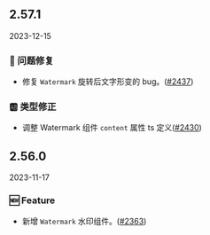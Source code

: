 ## 2.57.1

2023-12-15

### 🐛 问题修复

- 修复 `Watermark` 旋转后文字形变的 bug。([#2437](https://github.com/arco-design/arco-design/pull/2437))

### 🆎 类型修正

- 调整 Watermark 组件 `content` 属性 ts 定义([#2430](https://github.com/arco-design/arco-design/pull/2430))

## 2.56.0

2023-11-17

### 🆕 Feature

- 新增 `Watermark` 水印组件。([#2363](https://github.com/arco-design/arco-design/pull/2363))
